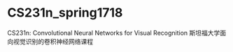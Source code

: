 # CS231n_spring1718
CS231n: Convolutional Neural Networks for Visual Recognition  斯坦福大学面向视觉识别的卷积神经网络课程
